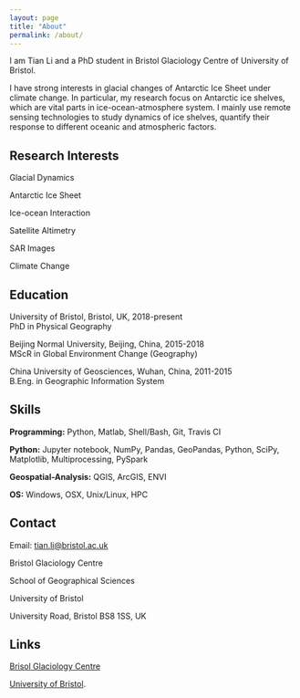 ```yaml
---
layout: page
title: "About"
permalink: /about/
---
```


I am Tian Li and a PhD student in Bristol Glaciology Centre of University of Bristol.

I have strong interests in glacial changes of Antarctic Ice Sheet under climate change. In particular, my research focus on Antarctic ice shelves, which are vital parts in ice-ocean-atmosphere system. I mainly use remote sensing technologies to study dynamics of ice shelves, quantify their response to different oceanic and atmospheric factors.

## Research Interests
Glacial Dynamics

Antarctic Ice Sheet

Ice-ocean Interaction

Satellite Altimetry

SAR Images

Climate Change

## Education

University of Bristol, Bristol, UK, 2018-present<br>
PhD in Physical Geography

Beijing Normal University, Beijing, China, 2015-2018<br>
MScR in Global Environment Change (Geography)

China University of Geosciences, Wuhan, China, 2011-2015<br>
B.Eng. in Geographic Information System

## Skills
**Programming:** Python, Matlab, Shell/Bash, Git, Travis CI

**Python:** Jupyter notebook, NumPy, Pandas, GeoPandas, Python, SciPy, Matplotlib, Multiprocessing, PySpark

**Geospatial-Analysis:** QGIS, ArcGIS, ENVI

**OS:** Windows, OSX, Unix/Linux, HPC

## Contact

Email: tian.li@bristol.ac.uk

Bristol Glaciology Centre

School of Geographical Sciences

University of Bristol

University Road, Bristol BS8 1SS, UK

## Links

[Brisol Glaciology Centre](http://www.bristol.ac.uk/geography/research/bgc/)

[University of Bristol](https://www.bristol.ac.uk/).
